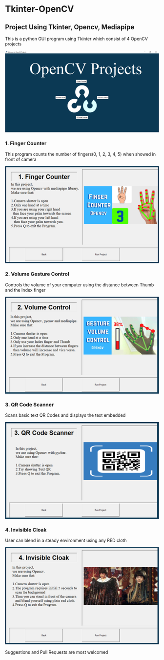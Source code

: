 # Tkinter-OpenCV
## Project Using Tkinter, Opencv, Mediapipe 

This is a python GUI program using Tkinter which consist of 4 OpenCV projects

<img src = "Images/Project1.PNG">

### 1. Finger Counter 
This program counts the number of fingers(0, 1, 2, 3, 4, 5) when showed in front of camera

<img src = "Images/Project2.PNG">

### 2. Volume Gesture Control 
Controls the volume of your computer using the distance between Thumb and the Index finger

<img src = "Images/Project3.PNG">

### 3. QR Code Scanner 
Scans basic text QR Codes and displays the text embedded 

<img src = "Images/Project4.PNG">
  
### 4. Invisible Cloak 
User can blend in a steady environment using any RED cloth 

<img src = "Images/Project5.PNG">

Suggestions and Pull Requests are most welcomed

